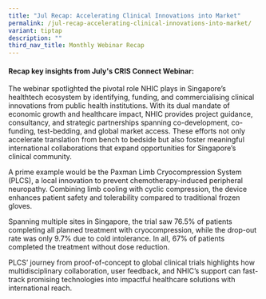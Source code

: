 ```yaml
---
title: "Jul Recap: Accelerating Clinical Innovations into Market"
permalink: /jul-recap-accelerating-clinical-innovations-into-market/
variant: tiptap
description: ""
third_nav_title: Monthly Webinar Recap
---
```

<h4>Recap key insights from July's CRIS Connect Webinar:</h4>
<p>The webinar spotlighted the pivotal role NHIC plays in Singapore’s healthtech
ecosystem by identifying, funding, and commercialising clinical innovations
from public health institutions. With its dual mandate of economic growth
and healthcare impact, NHIC provides project guidance, consultancy, and
strategic partnerships spanning co-development, co-funding, test-bedding,
and global market access. These efforts not only accelerate translation
from bench to bedside but also foster meaningful international collaborations
that expand opportunities for Singapore’s clinical community.</p>
<p>A prime example would be the Paxman Limb Cryocompression System (PLCS),
a local innovation to prevent chemotherapy-induced peripheral neuropathy.
Combining limb cooling with cyclic compression, the device enhances patient
safety and tolerability compared to traditional frozen gloves.&nbsp;</p>
<p>Spanning multiple sites in Singapore, the trial saw&nbsp;76.5% of patients
completing all planned treatment with cryocompression, while the drop-out
rate was only 9.7% due to cold intolerance. In all, 67% of patients completed
the treatment without dose reduction.</p>
<p>PLCS’ journey from proof-of-concept to global clinical trials highlights
how multidisciplinary collaboration, user feedback, and NHIC’s support
can fast-track promising technologies into impactful healthcare solutions
with international reach.</p>
<p>
<br>
</p>